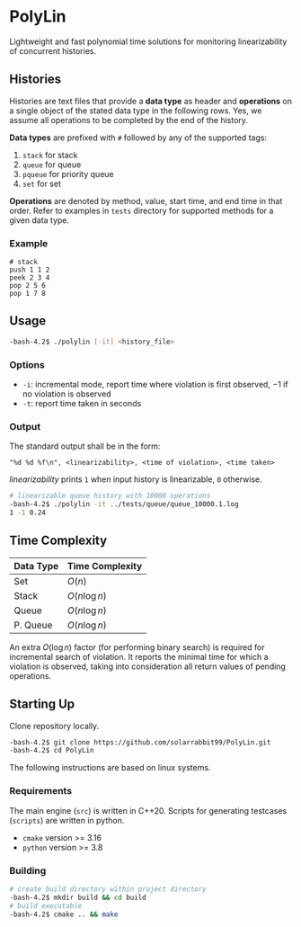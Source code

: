 # PolyLin

Lightweight and fast polynomial time solutions for monitoring linearizability of concurrent histories.

## Histories

Histories are text files that provide a **data type** as header and **operations** on a single object of the stated data type in the following rows. Yes, we assume all operations to be completed by the end of the history.

**Data types** are prefixed with `#` followed by any of the supported tags:

1. `stack` for stack
2. `queue` for queue
3. `pqueue` for priority queue
4. `set` for set

**Operations** are denoted by method, value, start time, and end time in that order. Refer to examples in `tests` directory for supported methods for a given data type.

### Example

```
# stack
push 1 1 2
peek 2 3 4
pop 2 5 6
pop 1 7 8
```

## Usage

```bash
-bash-4.2$ ./polylin [-it] <history_file>
```

### Options

- `-i`: incremental mode, report time where violation is first observed, $-1$ if no violation is observed
- `-t`: report time taken in seconds

### Output

The standard output shall be in the form:

```
"%d %d %f\n", <linearizability>, <time of violation>, <time taken>
```

_linearizability_ prints `1` when input history is linearizable, `0` otherwise.

```bash
# linearizable queue history with 10000 operations
-bash-4.2$ ./polylin -it ../tests/queue/queue_10000.1.log
1 -1 0.24
```

## Time Complexity

| Data Type | Time Complexity |
| --------- | --------------- |
| Set       | $O(n)$          |
| Stack     | $O(n\log{n})$   |
| Queue     | $O(n\log{n})$   |
| P. Queue  | $O(n\log{n})$   |

An extra $O(\log{n})$ factor (for performing binary search) is required for incremental search of violation. It reports the minimal time for which a violation is observed, taking into consideration all return values of pending operations.

## Starting Up

Clone repository locally.

```bash
-bash-4.2$ git clone https://github.com/solarrabbit99/PolyLin.git
-bash-4.2$ cd PolyLin
```

The following instructions are based on linux systems.

### Requirements

The main engine (`src`) is written in C++20. Scripts for generating testcases (`scripts`) are written in python.

- `cmake` version >= 3.16
- `python` version >= 3.8

### Building

```bash
# create build directory within project directory
-bash-4.2$ mkdir build && cd build
# build executable
-bash-4.2$ cmake .. && make
```
